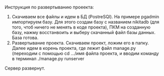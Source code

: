Инструкция по развертыванию проеекта:
  1. Скачиваем все файлы и идем в БД (PostreSQl). На примере pgadmin импортируем базу. Для этого создам базу с названием nikitadb (для того, чтоб ничего не менять в коде проекта), ПКМ на созданную базу, нажму восстанвоить и выберу скачанный файл базы данных. База готова.
  2. Развертывание проекта. Скачиваем проект, ложим его в папку. Далее идем в корень проекта, где лежит файл manage.py (переходим с помощью cd .../имя файла проекта, и вводим команду в терминал ./manage.py runserver

Сервер развернут.
